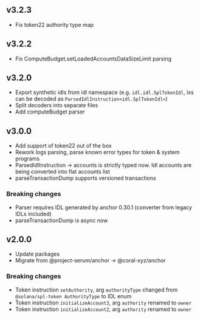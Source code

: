 ## v3.2.3
- Fix token22 authority type map

## v3.2.2
- Fix ComputeBudget.setLoadedAccountsDataSizeLimit parsing

## v3.2.0
- Export synthetic idls from idl namespace (e.g. `idl.idl.SplTokenIdl`, ixs can be decoded as `ParsedIdlInstruction<idl.SplTokenIdl>`)
- Split decoders into separate files
- Add computeBudget parser

## v3.0.0
- Add support of token22 out of the box
- Rework logs parsing, parse known error types for token & system programs
- ParsedIdlInstruction -> accounts is strictly typed now. Idl accounts are being converted into flat accounts list
- parseTransactionDump supports versioned transactions

### Breaking changes
- Parser requires IDL generated by anchor 0.30.1 (converter from legacy IDLs included)
- parseTransactionDump is async now

## v2.0.0

- Update packages
- Migrate from @project-serum/anchor -> @coral-xyz/anchor

### Breaking changes
- Token instruction `setAuthority`, arg `authorityType` changed from `@solana/spl-token AuthorityType` to IDL enum
- Token instruction `initializeAccount3`, arg `authority` renamed to `owner`
- Token instruction `initializeAccount2`, arg `authority` renamed to `owner`